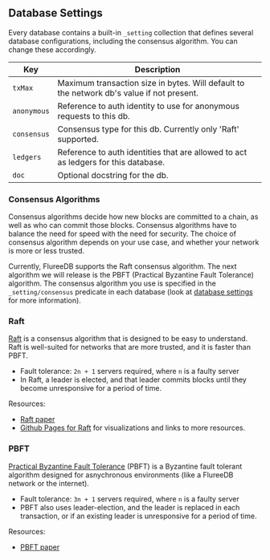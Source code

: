 ## Database Settings

Every database contains a built-in `_setting` collection that defines several database configurations, including the consensus algorithm. You can change these accordingly.

Key | Description
---|---
`txMax` | Maximum transaction size in bytes. Will default to the network db's value if not present.
`anonymous` | Reference to auth identity to use for anonymous requests to this db.
`consensus` | Consensus type for this db. Currently only 'Raft' supported.
`ledgers` | Reference to auth identities that are allowed to act as ledgers for this database.
`doc` | Optional docstring for the db.

### Consensus Algorithms

Consensus algorithms decide how new blocks are committed to a chain, as well as who can commit those blocks. Consensus algorithms have to balance the need for speed with the need for security. The choice of consensus algorithm depends on your use case, and whether your network is more or less trusted. 

Currently, FlureeDB supports the Raft consensus algorithm. The next algorithm we will release is the PBFT (Practical Byzantine Fault Tolerance) algorithm. The consensus algorithm you use is specified in the `_setting/consensus` predicate in each database (look at [database settings](/docs/database-setup/database-settings) for more information).

### Raft

[Raft](https://raft.github.io/raft.pdf) is a consensus algorithm that is designed to be easy to understand. Raft is well-suited for networks that are more trusted, and it is faster than PBFT. 

- Fault tolerance: `2n + 1` servers required, where `n` is a faulty server
- In Raft, a leader is elected, and that leader commits blocks until they become unresponsive for a period of time.  

Resources:

- [Raft paper](https://raft.github.io/raft.pdf)
- [Github Pages for Raft](https://raft.github.io/) for visualizations and links to more resources.
 
### PBFT 

[Practical Byzantine Fault Tolerance](http://pmg.csail.mit.edu/papers/osdi99.pdf) (PBFT) is a Byzantine fault tolerant algorithm designed for asnychronous environments (like a FlureeDB network or the internet).

- Fault tolerance: `3n + 1` servers required, where `n` is a faulty server
- PBFT also uses leader-election, and the leader is replaced in each transaction, or if an existing leader is unresponsive for a period of time. 

Resources:
- [PBFT paper](http://pmg.csail.mit.edu/papers/osdi99.pdf)

